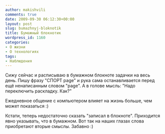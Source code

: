 ```yaml
---
author: makishvili
comments: true
date: 2009-09-30 06:12:30+00:00
layout: post
slug: bumazhnyj-bloknotik
title: Бумажный блокнотик
wordpress_id: 1160
categories:
- О жизни
- О технологиях
tags:
- Наблюдения
---
```


Сижу сейчас и расписываю в бумажном блокноте задачки на весь день.
Пишу фразу "СПОРТ page" и рука сама останавливается перед ещё ненаписанным словом "page". А в голове мысль: "Надо переключить раскладку. Как?"

Ежедневное общение с компьютером влияет на жизнь больше, чем может показаться :)

Кстати, теперь недостаточно сказать "записал в блокноте". Приходится явно указывать, что в бумажном. Вот так на наших глазах слова приобретают вторые смыслы. Забавно :)
